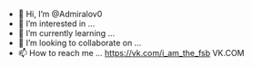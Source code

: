 - 👋 Hi, I’m @Admiralov0
- 👀 I’m interested in ...
- 🌱 I’m currently learning ...
- 💞️ I’m looking to collaborate on ...
- 📫 How to reach me ...  https://vk.com/i_am_the_fsb VK.COM

<!---
Admiralov0/Admiralov0 is a ✨ special ✨ repository because its `README.md` (this file) appears on your GitHub profile.
You can click the Preview link to take a look at your changes.
--->
